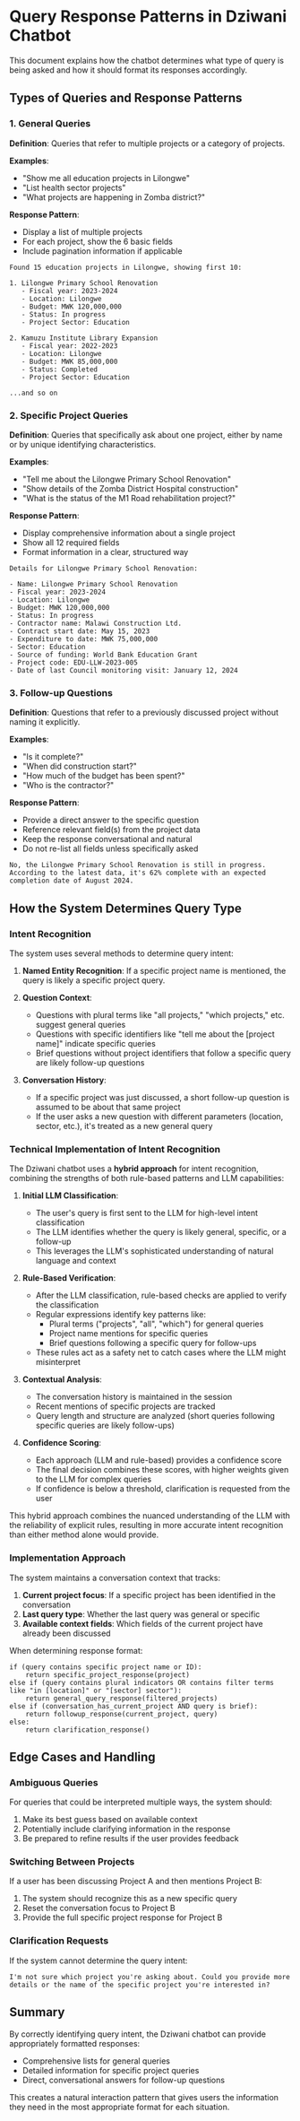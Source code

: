 # Query Response Patterns in Dziwani Chatbot

This document explains how the chatbot determines what type of query is being asked and how it should format its responses accordingly.

## Types of Queries and Response Patterns

### 1. General Queries
   
**Definition**: Queries that refer to multiple projects or a category of projects.

**Examples**:
- "Show me all education projects in Lilongwe"
- "List health sector projects"
- "What projects are happening in Zomba district?"

**Response Pattern**: 
- Display a list of multiple projects
- For each project, show the 6 basic fields
- Include pagination information if applicable

```
Found 15 education projects in Lilongwe, showing first 10:

1. Lilongwe Primary School Renovation
   - Fiscal year: 2023-2024
   - Location: Lilongwe
   - Budget: MWK 120,000,000
   - Status: In progress
   - Project Sector: Education

2. Kamuzu Institute Library Expansion
   - Fiscal year: 2022-2023
   - Location: Lilongwe
   - Budget: MWK 85,000,000
   - Status: Completed
   - Project Sector: Education

...and so on
```

### 2. Specific Project Queries

**Definition**: Queries that specifically ask about one project, either by name or by unique identifying characteristics.

**Examples**:
- "Tell me about the Lilongwe Primary School Renovation"
- "Show details of the Zomba District Hospital construction"
- "What is the status of the M1 Road rehabilitation project?"

**Response Pattern**:
- Display comprehensive information about a single project
- Show all 12 required fields
- Format information in a clear, structured way

```
Details for Lilongwe Primary School Renovation:

- Name: Lilongwe Primary School Renovation
- Fiscal year: 2023-2024
- Location: Lilongwe
- Budget: MWK 120,000,000
- Status: In progress
- Contractor name: Malawi Construction Ltd.
- Contract start date: May 15, 2023
- Expenditure to date: MWK 75,000,000
- Sector: Education
- Source of funding: World Bank Education Grant
- Project code: EDU-LLW-2023-005
- Date of last Council monitoring visit: January 12, 2024
```

### 3. Follow-up Questions

**Definition**: Questions that refer to a previously discussed project without naming it explicitly.

**Examples**:
- "Is it complete?"
- "When did construction start?"
- "How much of the budget has been spent?"
- "Who is the contractor?"

**Response Pattern**:
- Provide a direct answer to the specific question
- Reference relevant field(s) from the project data
- Keep the response conversational and natural
- Do not re-list all fields unless specifically asked

```
No, the Lilongwe Primary School Renovation is still in progress. According to the latest data, it's 62% complete with an expected completion date of August 2024.
```

## How the System Determines Query Type

### Intent Recognition
The system uses several methods to determine query intent:

1. **Named Entity Recognition**: If a specific project name is mentioned, the query is likely a specific project query.

2. **Question Context**:
   - Questions with plural terms like "all projects," "which projects," etc. suggest general queries
   - Questions with specific identifiers like "tell me about the [project name]" indicate specific queries
   - Brief questions without project identifiers that follow a specific query are likely follow-up questions

3. **Conversation History**:
   - If a specific project was just discussed, a short follow-up question is assumed to be about that same project
   - If the user asks a new question with different parameters (location, sector, etc.), it's treated as a new general query

### Technical Implementation of Intent Recognition

The Dziwani chatbot uses a **hybrid approach** for intent recognition, combining the strengths of both rule-based patterns and LLM capabilities:

1. **Initial LLM Classification**:
   - The user's query is first sent to the LLM for high-level intent classification
   - The LLM identifies whether the query is likely general, specific, or a follow-up
   - This leverages the LLM's sophisticated understanding of natural language and context

2. **Rule-Based Verification**:
   - After the LLM classification, rule-based checks are applied to verify the classification
   - Regular expressions identify key patterns like:
     - Plural terms ("projects", "all", "which") for general queries
     - Project name mentions for specific queries
     - Brief questions following a specific query for follow-ups
   - These rules act as a safety net to catch cases where the LLM might misinterpret

3. **Contextual Analysis**:
   - The conversation history is maintained in the session
   - Recent mentions of specific projects are tracked
   - Query length and structure are analyzed (short queries following specific queries are likely follow-ups)

4. **Confidence Scoring**:
   - Each approach (LLM and rule-based) provides a confidence score
   - The final decision combines these scores, with higher weights given to the LLM for complex queries
   - If confidence is below a threshold, clarification is requested from the user

This hybrid approach combines the nuanced understanding of the LLM with the reliability of explicit rules, resulting in more accurate intent recognition than either method alone would provide.

### Implementation Approach

The system maintains a conversation context that tracks:

1. **Current project focus**: If a specific project has been identified in the conversation
2. **Last query type**: Whether the last query was general or specific
3. **Available context fields**: Which fields of the current project have already been discussed

When determining response format:

```
if (query contains specific project name or ID):
    return specific_project_response(project)
else if (query contains plural indicators OR contains filter terms like "in [location]" or "[sector] sector"):
    return general_query_response(filtered_projects)
else if (conversation_has_current_project AND query is brief):
    return followup_response(current_project, query)
else:
    return clarification_response()
```

## Edge Cases and Handling

### Ambiguous Queries
For queries that could be interpreted multiple ways, the system should:
1. Make its best guess based on available context
2. Potentially include clarifying information in the response
3. Be prepared to refine results if the user provides feedback

### Switching Between Projects
If a user has been discussing Project A and then mentions Project B:
1. The system should recognize this as a new specific query
2. Reset the conversation focus to Project B
3. Provide the full specific project response for Project B

### Clarification Requests
If the system cannot determine the query intent:

```
I'm not sure which project you're asking about. Could you provide more details or the name of the specific project you're interested in?
```

## Summary

By correctly identifying query intent, the Dziwani chatbot can provide appropriately formatted responses:
- Comprehensive lists for general queries
- Detailed information for specific project queries
- Direct, conversational answers for follow-up questions

This creates a natural interaction pattern that gives users the information they need in the most appropriate format for each situation. 